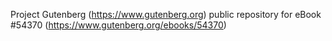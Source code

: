 Project Gutenberg (https://www.gutenberg.org) public repository for
eBook #54370 (https://www.gutenberg.org/ebooks/54370)
